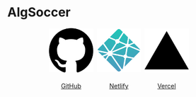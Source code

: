 # AlgSoccer

<center>
<div style="gap: 8px; display: flex; justify-content: center; align-items: center; flex-wrap: wrap;">
<div style="gap:8px; display: flex; justify-content: center; align-items: center; flex-direction: column;">
  <img src="./icons/github.png" alt="GitHub" width="100" height="100" />

  [GitHub](https://anis-king-911.github.io/AlgSoccer/)
</div>

<div style="gap:8px; display: flex; justify-content: center; align-items: center; flex-direction: column;">
  <img src="./icons/netlify.png" alt="Netlify" width="100" height="100" />
  
  [Netlify](https://alg-soccer.netlify.app/)
</div>

<div style="gap:8px; display: flex; justify-content: center; align-items: center; flex-direction: column;">
  <img src="./icons/vercel.png" alt="Vercel" width="100" height="100" />
  
  [Vercel](https://alg-soccer.vercel.app/)
</div>
</div>
</center>
